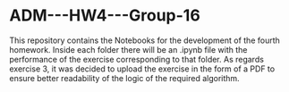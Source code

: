 # ADM---HW4---Group-16

This repository contains the Notebooks for the development of the fourth homework.
Inside each folder there will be an .ipynb file with the performance of the exercise corresponding to that folder.
As regards exercise 3, it was decided to upload the exercise in the form of a PDF to ensure better readability of the logic of the required algorithm.
